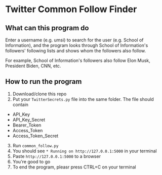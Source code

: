 # Twitter Common Follow Finder
## What can this program do
Enter a username (e.g. umsi) to search for the user (e.g. School of Information), and the program looks through School of Information's followers' following lists and shows whom the followers also follow. 

For example, School of Information's followers also follow Elon Musk, President Biden, CNN, etc. 

## How to run the program
1. Download/clone this repo
2. Put your `TwitterSecrets.py` file into the same folder. The file should contain
  - API_Key
  - API_Key_Secret
  - Bearer_Token
  - Access_Token
  - Access_Token_Secret
3. Run `common_follow.py`
4. You should see `* Running on http://127.0.0.1:5000` in your terminal
5. Paste `http://127.0.0.1:5000` to a browser
6. You're good to go
7. To end the program, pleasr press CTRL+C on your terminal
